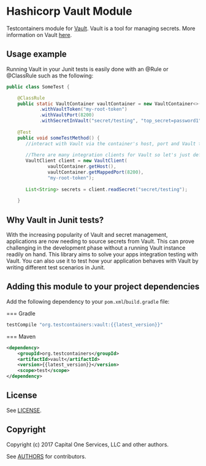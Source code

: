 # Hashicorp Vault Module

Testcontainers module for [Vault](https://github.com/hashicorp/vault). Vault is a tool for managing secrets. More information on Vault [here](https://www.vaultproject.io/).

## Usage example

Running Vault in your Junit tests is easily done with an @Rule or @ClassRule such as the following:

```java
public class SomeTest {

    @ClassRule
    public static VaultContainer vaultContainer = new VaultContainer<>()
            .withVaultToken("my-root-token")
            .withVaultPort(8200)
            .withSecretInVault("secret/testing", "top_secret=password1","db_password=dbpassword1");
    
    @Test
    public void someTestMethod() {
       //interact with Vault via the container's host, port and Vault token. 
       
       //There are many integration clients for Vault so let's just define a general one here:
       VaultClient client = new VaultClient(
               vaultContainer.getHost(),
               vaultContainer.getMappedPort(8200),
               "my-root-token");
       
       List<String> secrets = client.readSecret("secret/testing");
       
    }
```

## Why Vault in Junit tests?

With the increasing popularity of Vault and secret management, applications are now needing to source secrets from Vault.
This can prove challenging in the development phase without a running Vault instance readily on hand. This library 
aims to solve your apps integration testing with Vault. You can also use it to
test how your application behaves with Vault by writing different test scenarios in Junit.

## Adding this module to your project dependencies

Add the following dependency to your `pom.xml`/`build.gradle` file:

=== Gradle
```groovy
testCompile "org.testcontainers:vault:{{latest_version}}"
```

=== Maven
```xml
<dependency>
    <groupId>org.testcontainers</groupId>
    <artifactId>vault</artifactId>
    <version>{{latest_version}}</version>
    <scope>test</scope>
</dependency>
```

## License

See [LICENSE](https://raw.githubusercontent.com/testcontainers/testcontainers-java/master/modules/vault/LICENSE).

## Copyright

Copyright (c) 2017 Capital One Services, LLC and other authors.

See [AUTHORS](https://raw.githubusercontent.com/testcontainers/testcontainers-java/master/modules/vault/AUTHORS) for contributors.

